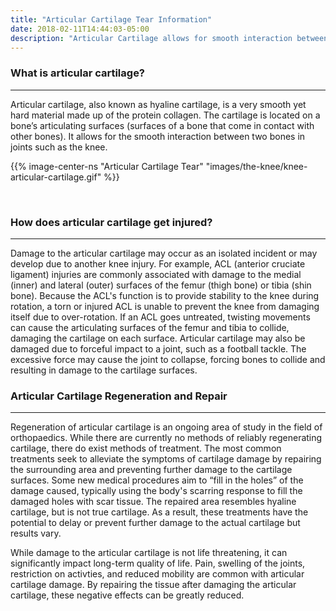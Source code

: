 ```yaml
---
title: "Articular Cartilage Tear Information"
date: 2018-02-11T14:44:03-05:00
description: "Articular Cartilage allows for smooth interaction between bones in a joint. When cartilage is damaged, it can cause osteoarthritis or other injuries."
---
```




### What is articular cartilage?
<hr>
Articular cartilage, also known as hyaline cartilage, is a very smooth yet hard material 
made up of the protein collagen. The cartilage is located on a bone’s articulating surfaces 
(surfaces of a bone that come in contact with other bones). It allows for the smooth 
interaction between two bones in joints such as the knee.

{{% image-center-ns "Articular Cartilage Tear" "images/the-knee/knee-articular-cartilage.gif" %}}

<br>

### How does articular cartilage get injured?
<hr>
Damage to the articular cartilage may occur as an isolated incident or may develop due to another knee injury. 
For example, ACL (anterior cruciate ligament) injuries are commonly associated with damage 
to the medial (inner) and lateral (outer) surfaces of the femur (thigh bone) or tibia (shin bone). 
Because the ACL's function is to provide stability to the knee during rotation, a torn or injured ACL is unable to prevent the knee from damaging itself due to over-rotation. 
If an ACL goes untreated, twisting movements can cause the articulating surfaces of the femur and tibia 
to collide, damaging the cartilage on each surface. 
Articular cartilage may also be damaged due to forceful impact to a joint, such as a football tackle. The excessive force may cause the joint to collapse, forcing bones to collide and resulting in damage to the cartilage surfaces. 

<br>

### Articular Cartilage Regeneration and Repair
<hr>
Regeneration of articular cartilage is an ongoing area of study in the field of orthopaedics. 
While there are currently no methods of reliably regenerating cartilage, there do exist methods of treatment. 
The most common treatments seek to alleviate the symptoms of cartilage damage by repairing the surrounding area and preventing further damage to the cartilage surfaces. 
Some new medical procedures aim to “fill in the holes” of the damage caused, typically using the body's scarring response to fill the damaged holes with scar tissue. The repaired area resembles hyaline cartilage, but is not true cartilage. As a result, these treatments have the potential to delay or prevent further damage to the actual cartilage but results vary.

While damage to the articular cartilage is not life threatening, it can significantly impact long-term quality of life. Pain, swelling of the joints, restriction on activties, and reduced mobility are common with articular cartilage damage. By repairing the 
tissue after damaging the articular cartilage, these negative effects can be greatly reduced.
